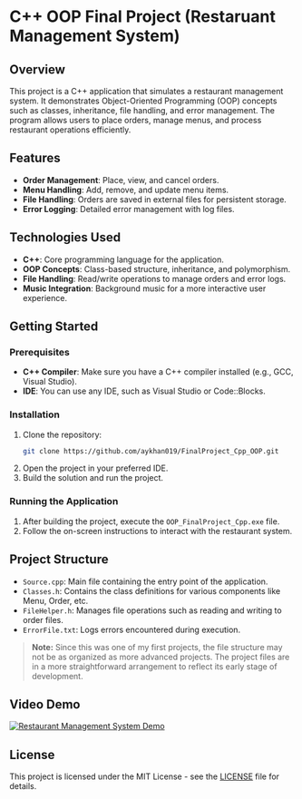 # C++ OOP Final Project (Restaruant Management System)

## Overview
This project is a C++ application that simulates a restaurant management system. It demonstrates Object-Oriented Programming (OOP) concepts such as classes, inheritance, file handling, and error management. The program allows users to place orders, manage menus, and process restaurant operations efficiently.

## Features
- **Order Management**: Place, view, and cancel orders.
- **Menu Handling**: Add, remove, and update menu items.
- **File Handling**: Orders are saved in external files for persistent storage.
- **Error Logging**: Detailed error management with log files.

## Technologies Used
- **C++**: Core programming language for the application.
- **OOP Concepts**: Class-based structure, inheritance, and polymorphism.
- **File Handling**: Read/write operations to manage orders and error logs.
- **Music Integration**: Background music for a more interactive user experience.

## Getting Started

### Prerequisites
- **C++ Compiler**: Make sure you have a C++ compiler installed (e.g., GCC, Visual Studio).
- **IDE**: You can use any IDE, such as Visual Studio or Code::Blocks.

### Installation
1. Clone the repository:
    ```bash
    git clone https://github.com/aykhan019/FinalProject_Cpp_OOP.git
    ```
2. Open the project in your preferred IDE.
3. Build the solution and run the project.

### Running the Application
1. After building the project, execute the `OOP_FinalProject_Cpp.exe` file.
2. Follow the on-screen instructions to interact with the restaurant system.

## Project Structure
- `Source.cpp`: Main file containing the entry point of the application.
- `Classes.h`: Contains the class definitions for various components like Menu, Order, etc.
- `FileHelper.h`: Manages file operations such as reading and writing to order files.
- `ErrorFile.txt`: Logs errors encountered during execution.
  
> **Note:** Since this was one of my first projects, the file structure may not be as organized as more advanced projects. The project files are in a more straightforward arrangement to reflect its early stage of development.

## Video Demo
<a href="https://www.youtube.com/watch?v=QGZNLFD7v9c">
    <img src="https://media.aykhan.net/thumbnails/projects/cpp.jpeg" alt="Restaurant Management System Demo" />
</a>


## License
This project is licensed under the MIT License - see the [LICENSE](LICENSE) file for details.

